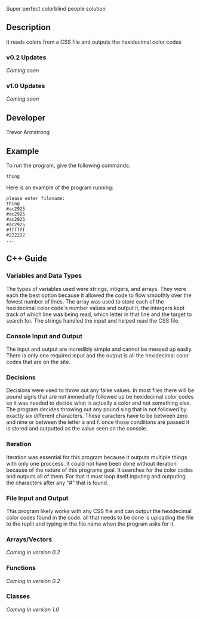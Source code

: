 Super perfect colorblind people solution

## Description

It reads colors from a CSS file and outputs the hexidecimal color codes

### v0.2 Updates

*Coming soon*

### v1.0 Updates

*Coming soon*


## Developer

Trevor Armstrong

## Example

To run the program, give the following commands:

```
thing
```

Here is an example of the program running:

```
please enter filename:
thing
#ac2925
#ac2925
#ac2925
#ac2925
#ffffff
#222222
...
```

## C++ Guide

### Variables and Data Types

The types of variables used were strings, intigers, and arrays. They were each the best option because it allowed the code to flow smoothly over the fewest number of lines. The array was used to store each of the hexidecimal color code's number values and output it, the intergers kept track of which line was being read, which letter in that line and the target to search for. The strings handled the input and helped read the CSS file.

### Console Input and Output

The input and output are incredibly simple and cannot be messed up easily. There is only one required input and the output is all the hexidecimal color codes that are on the site.

### Decisions

Decisions were used to throw out any false values. In most files there will be pound signs that are not immediatly followed up be hexidecimal color codes so it was needed to decide what is actually a color and not something else. The program decides throwing out any pound sing that is not followed by exactly six different characters. These caracters have to be between zero and nine or between the letter a and f. once those conditions are passed it is stored and outputted as the value seen on the console.

### Iteration

Iteration was essential for this program because it outputs multiple things with only one proccess. It could not have been done without iteration because of the nature of this programs goal. It searches for the color codes and outputs all of them. For that it must loop itself inputing and outputing the characters after any "#" that is found.

### File Input and Output

This program likely works with any CSS file and can output the hexidecimal color codes found in the code. all that needs to be done is uploading the file to the replit and typing in the file name when the program asks for it.

### Arrays/Vectors

*Coming in version 0.2*

### Functions

*Coming in version 0.2*

### Classes

*Coming in version 1.0*
